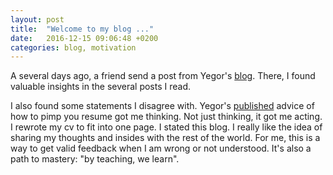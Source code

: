 ```yaml
---
layout: post
title:  "Welcome to my blog ..."
date:   2016-12-15 09:06:48 +0200
categories: blog, motivation
---
```

A several days ago, a friend send a post from Yegor's
[blog][yegor-blog]. There, I found valuable insights in the several posts I read. 
<!--more-->
I also found some statements I disagree with. Yegor's
[published][pimp-your-resume] advice of how to pimp you resume got me
thinking. Not just thinking, it got me acting. I rewrote my cv to fit
into one page. I stated this blog. I really like the idea of sharing
my thoughts and insides with the rest of the world. For me, this is a
way to get valid feedback when I am wrong or not understood. It's also
a path to mastery: "by teaching, we learn". 


[yegor-blog]: http://www.yegor256.com
[pimp-your-resume]: http://www.yegor256.com/2016/03/08/pimp-up-your-resume.html
